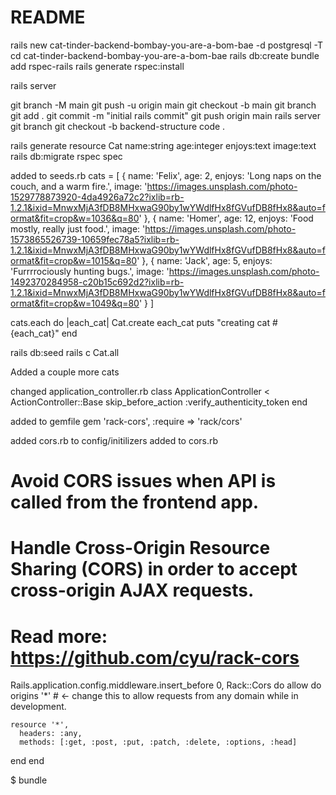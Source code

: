 # README

rails new cat-tinder-backend-bombay-you-are-a-bom-bae -d postgresql -T
cd cat-tinder-backend-bombay-you-are-a-bom-bae
rails db:create
bundle add rspec-rails
rails generate rspec:install

rails server

git branch -M main
git push -u origin main
git checkout -b main
git branch
git add .
git commit -m "initial rails commit"
git push origin main
rails server
git branch
git checkout -b backend-structure
code .

rails generate resource Cat name:string age:integer enjoys:text image:text
rails db:migrate
rspec spec

added to seeds.rb
cats = [
  {
    name: 'Felix',
    age: 2,
    enjoys: 'Long naps on the couch, and a warm fire.',
    image: 'https://images.unsplash.com/photo-1529778873920-4da4926a72c2?ixlib=rb-1.2.1&ixid=MnwxMjA3fDB8MHxwaG90by1wYWdlfHx8fGVufDB8fHx8&auto=format&fit=crop&w=1036&q=80'
  },
  {
    name: 'Homer',
    age: 12,
    enjoys: 'Food mostly, really just food.',
    image: 'https://images.unsplash.com/photo-1573865526739-10659fec78a5?ixlib=rb-1.2.1&ixid=MnwxMjA3fDB8MHxwaG90by1wYWdlfHx8fGVufDB8fHx8&auto=format&fit=crop&w=1015&q=80'
  },
  {
    name: 'Jack',
    age: 5,
    enjoys: 'Furrrrociously hunting bugs.',
    image: 'https://images.unsplash.com/photo-1492370284958-c20b15c692d2?ixlib=rb-1.2.1&ixid=MnwxMjA3fDB8MHxwaG90by1wYWdlfHx8fGVufDB8fHx8&auto=format&fit=crop&w=1049&q=80'
  }
]

cats.each do |each_cat|
  Cat.create each_cat
  puts "creating cat #{each_cat}"
end

rails db:seed
rails c
Cat.all

Added a couple more cats

changed application_controller.rb
class ApplicationController < ActionController::Base
  skip_before_action :verify_authenticity_token
end

added to gemfile
gem 'rack-cors', :require => 'rack/cors'

added cors.rb to config/initilizers
added to cors.rb
# Avoid CORS issues when API is called from the frontend app.
# Handle Cross-Origin Resource Sharing (CORS) in order to accept cross-origin AJAX requests.

# Read more: https://github.com/cyu/rack-cors

Rails.application.config.middleware.insert_before 0, Rack::Cors do
  allow do
    origins '*'  # <- change this to allow requests from any domain while in development.

    resource '*',
      headers: :any,
      methods: [:get, :post, :put, :patch, :delete, :options, :head]
  end
end

$ bundle



